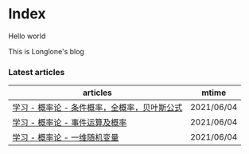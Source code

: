 # Index

Hello world

This is Longlone's blog


<!--start-->
### Latest articles
| articles | mtime |
|  ----  | ----  |
|[学习 - 概率论 - 条件概率，全概率，贝叶斯公式](学习/概率论/条件概率，全概率，贝叶斯公式.md)|2021/06/04|
|[学习 - 概率论 - 事件运算及概率](学习/概率论/事件运算及概率.md)|2021/06/04|
|[学习 - 概率论 - 一维随机变量](学习/概率论/一维随机变量.md)|2021/06/04|
<!--end-->